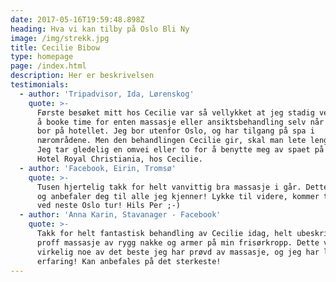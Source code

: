 ```yaml
---
date: 2017-05-16T19:59:48.898Z
heading: Hva vi kan tilby på Oslo Bli Ny
image: /img/strekk.jpg
title: Cecilie Bibow
type: homepage
page: /index.html
description: Her er beskrivelsen
testimonials:
  - author: 'Tripadvisor, Ida, Lørenskog'
    quote: >-
      Første besøket mitt hos Cecilie var så vellykket at jeg stadig vekk velger
      å booke time for enten massasje eller ansiktsbehandling selv når jeg ikke
      bor på hotellet. Jeg bor utenfor Oslo, og har tilgang på spa i
      nærområdene. Men den behandlingen Cecilie gir, skal man lete lenge etter.
      Jeg tar gledelig en omvei eller to for å benytte meg av spaet på Clarion
      Hotel Royal Christiania, hos Cecilie.
  - author: 'Facebook, Eirin, Tromsø'
    quote: >-
      Tusen hjertelig takk for helt vanvittig bra massasje i går. Dette kan du
      og anbefaler deg til alle jeg kjenner! Lykke til videre, kommer tilbake
      ved neste Oslo tur! Hils Per ;-)
  - author: 'Anna Karin, Stavanager - Facebook'
    quote: >-
      Takk for helt fantastisk behandling av Cecilie idag, helt ubeskrivelig
      proff massasje av rygg nakke og armer på min frisørkropp. Dette var
      virkelig noe av det beste jeg har prøvd av massasje, og jeg har lang
      erfaring! Kan anbefales på det sterkeste!
---
```



